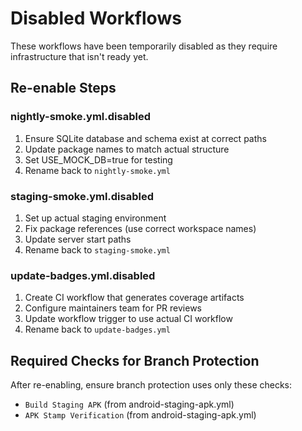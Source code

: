 # Disabled Workflows

These workflows have been temporarily disabled as they require infrastructure that isn't ready yet.

## Re-enable Steps

### nightly-smoke.yml.disabled

1. Ensure SQLite database and schema exist at correct paths
2. Update package names to match actual structure
3. Set USE_MOCK_DB=true for testing
4. Rename back to `nightly-smoke.yml`

### staging-smoke.yml.disabled

1. Set up actual staging environment
2. Fix package references (use correct workspace names)
3. Update server start paths
4. Rename back to `staging-smoke.yml`

### update-badges.yml.disabled

1. Create CI workflow that generates coverage artifacts
2. Configure maintainers team for PR reviews
3. Update workflow trigger to use actual CI workflow
4. Rename back to `update-badges.yml`

## Required Checks for Branch Protection

After re-enabling, ensure branch protection uses only these checks:

- `Build Staging APK` (from android-staging-apk.yml)
- `APK Stamp Verification` (from android-staging-apk.yml)

